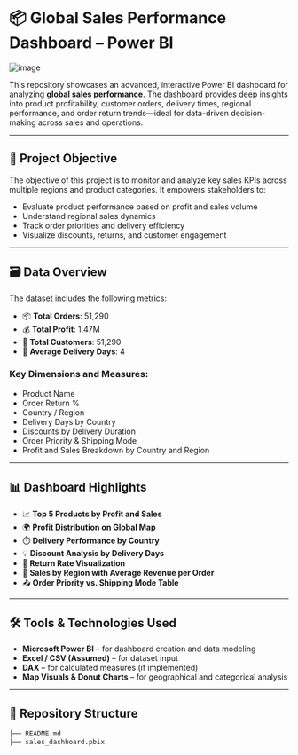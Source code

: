 # 📦 Global Sales Performance Dashboard – Power BI
![image](https://github.com/user-attachments/assets/a7b3408c-b658-4742-81b4-64d20eacf595)

This repository showcases an advanced, interactive Power BI dashboard for analyzing **global sales performance**. The dashboard provides deep insights into product profitability, customer orders, delivery times, regional performance, and order return trends—ideal for data-driven decision-making across sales and operations.

---

## 🎯 Project Objective

The objective of this project is to monitor and analyze key sales KPIs across multiple regions and product categories. It empowers stakeholders to:
- Evaluate product performance based on profit and sales volume
- Understand regional sales dynamics
- Track order priorities and delivery efficiency
- Visualize discounts, returns, and customer engagement

---

## 🗃️ Data Overview

The dataset includes the following metrics:
- 📦 **Total Orders**: 51,290  
- 💰 **Total Profit**: 1.47M  
- 👥 **Total Customers**: 51,290  
- 🚚 **Average Delivery Days**: 4  

### Key Dimensions and Measures:
- Product Name
- Order Return %
- Country / Region
- Delivery Days by Country
- Discounts by Delivery Duration
- Order Priority & Shipping Mode
- Profit and Sales Breakdown by Country and Region

---

## 📊 Dashboard Highlights

- 📈 **Top 5 Products by Profit and Sales**
- 🌍 **Profit Distribution on Global Map**
- ⏱️ **Delivery Performance by Country**
- 💡 **Discount Analysis by Delivery Days**
- 🔁 **Return Rate Visualization**
- 📌 **Sales by Region with Average Revenue per Order**
- 📤 **Order Priority vs. Shipping Mode Table**

---

## 🛠️ Tools & Technologies Used

- **Microsoft Power BI** – for dashboard creation and data modeling
- **Excel / CSV (Assumed)** – for dataset input
- **DAX** – for calculated measures (if implemented)
- **Map Visuals & Donut Charts** – for geographical and categorical analysis

---

## 📂 Repository Structure

```bash
├── README.md
├── sales_dashboard.pbix           

